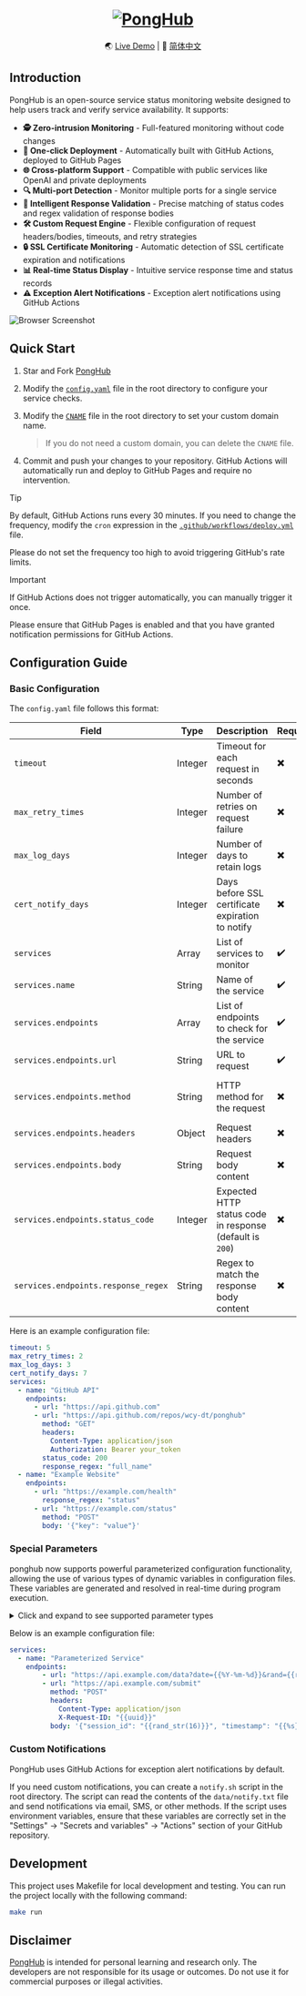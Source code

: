 <div align="center">

# [![PongHub](imgs/band.png)](https://health.ch3nyang.top)

🌏 [Live Demo](https://health.ch3nyang.top) | 📖 [简体中文](README_CN.md)

</div>

## Introduction

PongHub is an open-source service status monitoring website designed to help users track and verify service availability. It supports:

- **🕵️ Zero-intrusion Monitoring** - Full-featured monitoring without code changes
- **🚀 One-click Deployment** - Automatically built with GitHub Actions, deployed to GitHub Pages
- **🌐 Cross-platform Support** - Compatible with public services like OpenAI and private deployments
- **🔍 Multi-port Detection** - Monitor multiple ports for a single service
- **🤖 Intelligent Response Validation** - Precise matching of status codes and regex validation of response bodies
- **🛠️ Custom Request Engine** - Flexible configuration of request headers/bodies, timeouts, and retry strategies
- **🔒 SSL Certificate Monitoring** - Automatic detection of SSL certificate expiration and notifications
- **📊 Real-time Status Display** - Intuitive service response time and status records
- **⚠️ Exception Alert Notifications** - Exception alert notifications using GitHub Actions

![Browser Screenshot](imgs/browser.png)

## Quick Start

1. Star and Fork [PongHub](https://github.com/WCY-dt/ponghub)

2. Modify the [`config.yaml`](config.yaml) file in the root directory to configure your service checks.

3. Modify the [`CNAME`](CNAME) file in the root directory to set your custom domain name.
   
   > If you do not need a custom domain, you can delete the `CNAME` file.

4. Commit and push your changes to your repository. GitHub Actions will automatically run and deploy to GitHub Pages and require no intervention.

> [!TIP]
> By default, GitHub Actions runs every 30 minutes. If you need to change the frequency, modify the `cron` expression in the [`.github/workflows/deploy.yml`](.github/workflows/deploy.yml) file.
> 
> Please do not set the frequency too high to avoid triggering GitHub's rate limits.

> [!IMPORTANT]
> If GitHub Actions does not trigger automatically, you can manually trigger it once.
> 
> Please ensure that GitHub Pages is enabled and that you have granted notification permissions for GitHub Actions.

## Configuration Guide

### Basic Configuration

The `config.yaml` file follows this format:

| Field                               | Type    | Description                                              | Required | Notes                                         |
|-------------------------------------|---------|----------------------------------------------------------|----------|-----------------------------------------------|
| `timeout`                           | Integer | Timeout for each request in seconds                      | ✖️       | Units are seconds, default is 5 seconds       |
| `max_retry_times`                   | Integer | Number of retries on request failure                     | ✖️       | Default is 2 retries                          |
| `max_log_days`                      | Integer | Number of days to retain logs                            | ✖️       | Default is 3 days                             |
| `cert_notify_days`                  | Integer | Days before SSL certificate expiration to notify         | ✖️       | Default is 7 days                             |
| `services`                          | Array   | List of services to monitor                              | ✔️       |                                               |
| `services.name`                     | String  | Name of the service                                      | ✔️       |                                               |
| `services.endpoints`                | Array   | List of endpoints to check for the service               | ✔️       |                                               |                                               |
| `services.endpoints.url`            | String  | URL to request                                           | ✔️       |                                               |
| `services.endpoints.method`         | String  | HTTP method for the request                              | ✖️       | Supports `GET`/`POST`/`PUT`, default is `GET` |
| `services.endpoints.headers`        | Object  | Request headers                                          | ✖️       | Key-value                                     |
| `services.endpoints.body`           | String  | Request body content                                     | ✖️       | Used only for `POST`/`PUT` requests           |
| `services.endpoints.status_code`    | Integer | Expected HTTP status code in response (default is `200`) | ✖️       | Default is `200`                              |
| `services.endpoints.response_regex` | String  | Regex to match the response body content                 | ✖️       |                                               |

Here is an example configuration file:

```yaml
timeout: 5
max_retry_times: 2
max_log_days: 3
cert_notify_days: 7
services:
  - name: "GitHub API"
    endpoints:
      - url: "https://api.github.com"
      - url: "https://api.github.com/repos/wcy-dt/ponghub"
        method: "GET"
        headers:
          Content-Type: application/json
          Authorization: Bearer your_token
        status_code: 200
        response_regex: "full_name"
  - name: "Example Website"
    endpoints:
      - url: "https://example.com/health"
        response_regex: "status"
      - url: "https://example.com/status"
        method: "POST"
        body: '{"key": "value"}'
```

### Special Parameters

ponghub now supports powerful parameterized configuration functionality, allowing the use of various types of dynamic variables in configuration files. These variables are generated and resolved in real-time during program execution.

<details>
<summary>Click and expand to see supported parameter types</summary>

<div markdown="1">

#### 📅 Date and Time Parameters

Use the `{{%format}}` format to define date and time parameters:

- `{{%Y-%m-%d}}` - Current date, format: 2006-01-02 (e.g., 2025-09-22)
- `{{%H:%M:%S}}` - Current time, format: 15:04:05 (e.g., 17:30:45)
- `{{%s}}` - Unix timestamp (e.g., 1727859600)
- `{{%Y}}` - Current year (e.g., 2025)
- `{{%m}}` - Current month, format: 01-12
- `{{%d}}` - Current day, format: 01-31
- `{{%H}}` - Current hour, format: 00-23
- `{{%M}}` - Current minute, format: 00-59
- `{{%S}}` - Current second, format: 00-59
- `{{%B}}` - Full month name (e.g., September)
- `{{%b}}` - Short month name (e.g., Sep)
- `{{%A}}` - Full weekday name (e.g., Monday)
- `{{%a}}` - Short weekday name (e.g., Mon)

#### 🎲 Random Number Parameters

- `{{rand}}` - Generates a random number in the range 0–1000000
- `{{rand_int}}` - Generates a large-range random integer
- `{{rand(min,max)}}` - Generates a random number within a specified range
    - Example: `{{rand(1,100)}}` - Generates a random number between 1 and 100
    - Example: `{{rand(1000,9999)}}` - Generates a 4-digit random number

#### 🔤 Random String Parameters

- `{{rand_str}}` - Generates an 8-character random string (letters + numbers)
- `{{rand_str(length)}}` - Generates a random string of specified length
    - Example: `{{rand_str(16)}}` - Generates a 16-character random string
- `{{rand_str_secure}}` - Generates a 16-character cryptographically secure random string
- `{{rand_hex(length)}}` - Generates a random hexadecimal string of specified length
    - Example: `{{rand_hex(8)}}` - Generates an 8-character hexadecimal string
    - Example: `{{rand_hex(32)}}` - Generates a 32-character hexadecimal string

#### 🆔 UUID Parameters

- `{{uuid}}` - Generates a standard UUID (with hyphens)
    - Example: `bf3655f7-8a93-4822-a458-2913a6fe4722`
- `{{uuid_short}}` - Generates a short UUID (without hyphens)
    - Example: `14d44b7334014484bb81b015fb2401bf`

#### 🌍 Environment Variable Parameters

- `{{env(variable_name)}}` - Reads the value of an environment variable
    - Example: `{{env(API_KEY)}}` - Reads the API_KEY environment variable
    - Example: `{{env(VERSION)}}` - Reads the VERSION environment variable
    - If the environment variable does not exist, returns an empty string

Ensure that the environment variable is set in your GitHub repository settings under "Settings" -> "Secrets and variables" -> "Actions".

#### 📊 Serial Number and Hash Parameters

- `{{seq}}` - Sequence number based on the current time (6-digit number)
- `{{seq_daily}}` - Daily sequence number (seconds since midnight)
- `{{hash_short}}` - Short hash value (6-digit hexadecimal)
- `{{hash_md5_like}}` - MD5-style long hash value (32-digit hexadecimal)

</div>
</details>

Below is an example configuration file:

```yaml
services:
  - name: "Parameterized Service"
    endpoints:
        - url: "https://api.example.com/data?date={{%Y-%m-%d}}&rand={{rand(1,100)}}"
        - url: "https://api.example.com/submit"
          method: "POST"
          headers:
            Content-Type: application/json
            X-Request-ID: "{{uuid}}"
          body: '{"session_id": "{{rand_str(16)}}", "timestamp": "{{%s}}"}'
```

### Custom Notifications

PongHub uses GitHub Actions for exception alert notifications by default.

If you need custom notifications, you can create a `notify.sh` script in the root directory. The script can read the contents of the `data/notify.txt` file and send notifications via email, SMS, or other methods. If the script uses environment variables, ensure that these variables are correctly set in the "Settings" -> "Secrets and variables" -> "Actions" section of your GitHub repository.

## Development

This project uses Makefile for local development and testing. You can run the project locally with the following command:

```bash
make run
```

## Disclaimer

[PongHub](https://github.com/WCY-dt/ponghub) is intended for personal learning and research only. The developers are not responsible for its usage or outcomes. Do not use it for commercial purposes or illegal activities.
